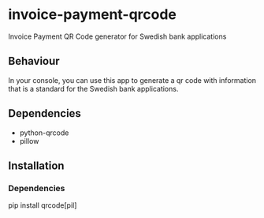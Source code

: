 # invoice-payment-qrcode
Invoice Payment QR Code generator for Swedish bank applications

## Behaviour
In your console, you can use this app to generate a qr code with information that is a standard for the Swedish bank applications.

## Dependencies
- python-qrcode
- pillow

## Installation
### Dependencies
pip install qrcode[pil]
